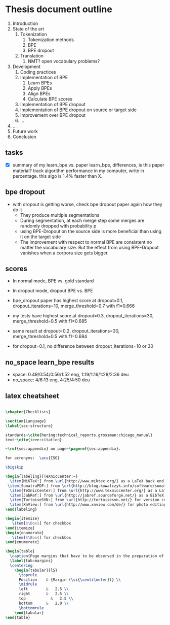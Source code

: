 # Thesis document outline

1. Introduction
2. State of the art
   1. Tokenization
      1. Tokenization methods
      2. BPE
      3. BPE dropout
   2. Translation
      1. NMT? open vocabulary problems?
3. Development
   1. Coding practices
   2. Implementation of BPE
      1. Learn BPEs
      2. Apply BPEs
      3. Align BPEs
      4. Calculate BPE scores
   3. Implementation of BPE dropout
   4. Implementation of BPE dropout on source or target side
   5. Improvement over BPE dropout
   6. ...
4. ...
5. Future work
6. Conclusion

## tasks

* [X] summary of my learn_bpe vs. paper learn_bpe, differences, is this paper material? track algorithm performance in my computer, write in percentage. this algo is 1.4% faster than X.

## bpe dropout

* with dropout is getting worse, check bpe dropout paper again how they do it
  * They produce multiple segmentations
  * During segmentation, at each merge step some merges are randomly dropped with probability p
  * using BPE-Dropout on the source side is more beneficial than using it on the target side
  * The improvement with respect to normal BPE are consistent no matter the vocabulary size. But the effect from using BPE-Dropout vanishes when a corpora size gets bigger.

## scores

* In normal mode, BPE vs. gold standard
* In dropout mode, dropout BPE vs. BPE

* bpe_dropout paper has highest score at dropout=0.1, dropout_iterations=10, merge_threshold=0.7 with f1=0.666
* my tests have highest score at dropout=0.3, dropout_iterations=30, merge_threshold=0.5 with f1=0.685
* same result at dropout=0.2, dropout_iterations=30, merge_threshold=0.5 with f1=0.684
* for dropout=0.1, no difference between dropout_iterations=10 or 30

## no_space learn_bpe results

* space: 0.49/0:54/0:56/1:52 eng, 1:19/1:16/1:28/2:36 deu
* no_space: 4/6:13 eng, 4:25/4:50 deu

## latex cheatsheet

```latex

\chapter{Checklists}

\section{Language}
\label{sec:structure}

standards~\cite{hering:technical_reports,grossman:chicago_manual}
text~\cite{ieee:citation}.

~\ref{sec:appendix} on page~\pageref{sec:appendix}.

for acronyms:  \acs{ISO}

\bigskip

\begin{labeling}{TeXnicCenter:~}
  \item[MiKTeX:] from \url{http://www.miktex.org/} as a LaTeX back end (don't use the 64-bit version, problems with \textsf{biber})
 \item[SumatraPDF:] from \url{http://blog.kowalczyk.info/software/sumatrapdf/} as a PDF viewer
  \item[TeXnicCenter:] from \url{http://www.texniccenter.org/} as a LaTeX front end
  \item[JabRef:] from \url{http://jabref.sourceforge.net/} as a BibTeX editor
  \item[TortoiseSVN:] from \url{http://tortoisesvn.net/} for version control
  \item[XnView:] from \url{http://www.xnview.com/de/} for photo editing
\end{labeling}

\begin{itemize}
   \item[$\Box$] for checkbox
\end{itemize}
\begin{enumerate}
   \item[$\Box$] for checkbox
\end{enumerate}

\begin{table}
  \caption{Page margins that have to be observed in the preparation of degree theses.}
  \label{tab:margins}
  \centering
    \begin{tabular}{lS}
      \toprule
      Position    & {Margin (\si{\centi\meter})} \\
      \midrule
      left        &   2.5 \\
      right       &   2.5 \\
      top       	&   2.5 \\
      bottom      &   2.0 \\
      \bottomrule
    \end{tabular}
\end{table}
```
